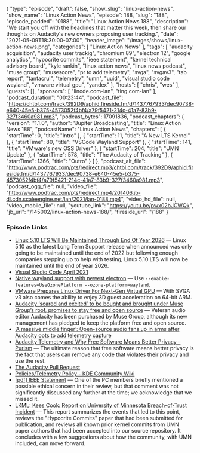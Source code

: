 {
  "type": "episode",
  "draft": false,
  "show_slug": "linux-action-news",
  "show_name": "Linux Action News",
  "episode": 188,
  "slug": "188",
  "episode_padded": "0188",
  "title": "Linux Action News 188",
  "description": "We start you off with the headlines that matter this week, then share our thoughts on Audacity's new owners proposing user tracking.",
  "date": "2021-05-09T18:30:00-07:00",
  "header_image": "/images/shows/linux-action-news.png",
  "categories": [
    "Linux Action News"
  ],
  "tags": [
    "audacity acquisition",
    "audacity user trackig",
    "chromium 89",
    "electron 12",
    "google analytics",
    "hypocrite commits",
    "ieee statement",
    "kernel technical advisory board",
    "kyle rankin",
    "linux action news",
    "linux news podcast",
    "muse group",
    "musescore",
    "pr to add telemetry",
    "svga",
    "svgav3",
    "tab report",
    "tantacrul",
    "telemetry",
    "umn",
    "uuid",
    "visual studio code wayland",
    "vmware virtual gpu",
    "yandex"
  ],
  "hosts": [
    "chris",
    "wes"
  ],
  "guests": [],
  "sponsors": [
    "linode.com-lan",
    "ting.com-lan"
  ],
  "podcast_duration": "00:23:44",
  "podcast_file": "https://chtbl.com/track/392D9/aphid.fireside.fm/d/1437767933/dec90738-e640-45e5-b375-4573052f4bf4/a79f5421-214c-41a7-83b9-327f3460a981.mp3",
  "podcast_bytes": 17091836,
  "podcast_chapters": {
    "version": "1.1.0",
    "author": "Jupiter Broadcasting",
    "title": "Linux Action News 188",
    "podcastName": "Linux Action News",
    "chapters": [
      {
        "startTime": 0,
        "title": "Intro"
      },
      {
        "startTime": 11,
        "title": "A New LTS Kernel"
      },
      {
        "startTime": 80,
        "title": "VSCode Wayland Support"
      },
      {
        "startTime": 141,
        "title": "VMware's new OSS Driver"
      },
      {
        "startTime": 204,
        "title": "UMN Update"
      },
      {
        "startTime": 578,
        "title": "The Audacity of Tracking"
      },
      {
        "startTime": 1366,
        "title": "Outro"
      }
    ]
  },
  "podcast_alt_file": "http://www.podtrac.com/pts/redirect.mp3/chtbl.com/track/392D9/aphid.fireside.fm/d/1437767933/dec90738-e640-45e5-b375-4573052f4bf4/a79f5421-214c-41a7-83b9-327f3460a981.mp3",
  "podcast_ogg_file": null,
  "video_file": "http://www.podtrac.com/pts/redirect.mp4/201406.jb-dl.cdn.scaleengine.net/lan/2021/lan-0188.mp4",
  "video_hd_file": null,
  "video_mobile_file": null,
  "youtube_link": "https://youtu.be/pwx02bJCWQk",
  "jb_url": "/145002/linux-action-news-188/",
  "fireside_url": "/188"
}


### Episode Links

  * [Linux 5.10 LTS Will Be Maintained Through End Of Year 2026](https://www.phoronix.com/scan.php?page=news_item&px=Linux-5.10-LTS-EOL-EOY-2026 "Linux 5.10 LTS Will Be Maintained Through End Of Year 2026") — Linux 5.10 as the latest Long Term Support release when announced was only going to be maintained until the end of 2022 but following enough companies stepping up to help with testing, Linux 5.10 LTS will now be maintained until the end of year 2026. 
  * [Visual Studio Code April 2021](https://code.visualstudio.com/updates/v1_56 "Visual Studio Code April 2021")
  * [Native wayland support with newest electron](https://github.com/microsoft/vscode/issues/109176#issuecomment-732838309 "Native wayland support with newest electron") — Use `--enable-features=UseOzonePlatform --ozone-platform=wayland`.
  * [VMware Prepares Linux Driver For Next-Gen Virtual GPU](https://www.phoronix.com/scan.php?page=news_item&px=VMware-SVGA-v3-Linux-Patches "VMware Prepares Linux Driver For Next-Gen Virtual GPU") — With SVGA v3 also comes the ability to enjoy 3D guest acceleration on 64-bit ARM. 
  * [Audacity ‘scared and excited’ to be bought and brought under Muse Group’s roof, promises to stay free and open source](https://www.theregister.com/2021/05/04/audacity_muse_group/ "Audacity ‘scared and excited’ to be bought and brought under Muse Group’s roof, promises to stay free and open source") — Veteran audio editor Audacity has been purchased by Muse Group, although its new management has pledged to keep the platform free and open source. 
  * [‘A massive middle finger’: Open-source audio fans up in arms after Audacity opts to add telemetry capture](https://www.theregister.com/2021/05/07/audacity_telemetry/ "‘A massive middle finger’: Open-source audio fans up in arms after Audacity opts to add telemetry capture")
  * [Audacity Telemetry and Why Free Software Means Better Privacy – Purism](https://puri.sm/posts/audacity-telemetry-and-why-free-software-means-better-privacy/ "Audacity Telemetry and Why Free Software Means Better Privacy – Purism") — The ultimate reason that free software means better privacy is the fact that users can remove any code that violates their privacy and use the rest. 
  * [The Audacity Pull Request](https://github.com/audacity/audacity/pull/835 "The Audacity Pull Request")
  * [Policies/Telemetry Policy - KDE Community Wiki](https://community.kde.org/Policies/Telemetry_Policy "Policies/Telemetry Policy - KDE Community Wiki")
  * [[pdf] IEEE Statement](https://www.ieee-security.org/TC/SP2021/downloads/2021_PC_Statement.pdf "\[pdf\] IEEE Statement") — One of the PC members briefly mentioned a possible ethical concern in their review, but that comment was not significantly discussed any further at the time; we acknowledge that we missed it. 
  * [LKML: Kees Cook: Report on University of Minnesota Breach-of-Trust Incident](https://lkml.org/lkml/2021/5/5/1244 "LKML: Kees Cook: Report on University of Minnesota Breach-of-Trust Incident") — This report summarizes the events that led to this point, reviews the "Hypocrite Commits" paper that had been submitted for publication, and reviews all known prior kernel commits from UMN paper authors that had been accepted into our source repository. It concludes with a few suggestions about how the community, with UMN included, can move forward.


